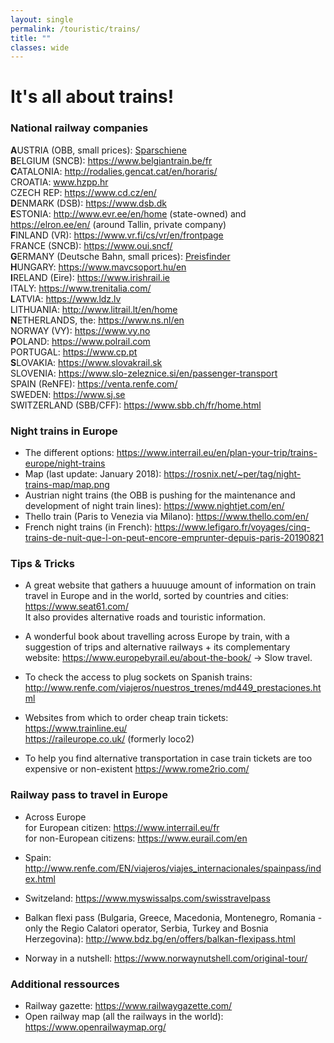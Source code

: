 ```yaml
---
layout: single
permalink: /touristic/trains/
title: ""
classes: wide
---
```


# It's all about trains!

### National railway companies 

**A**USTRIA (OBB, small prices): [Sparschiene](https://www.oebb.at/en/tickets-kundenkarten/oesterreich-europa/sparschiene.html) <br>
**B**ELGIUM (SNCB): https://www.belgiantrain.be/fr <br>
**C**ATALONIA: http://rodalies.gencat.cat/en/horaris/ <br>
CROATIA: www.hzpp.hr  <br>
CZECH REP: https://www.cd.cz/en/ <br>
**D**ENMARK (DSB): https://www.dsb.dk <br>
**E**STONIA: http://www.evr.ee/en/home (state-owned) and https://elron.ee/en/ (around Tallin, private company) <br>
**F**INLAND (VR): https://www.vr.fi/cs/vr/en/frontpage <br>
FRANCE (SNCB): https://www.oui.sncf/ <br>
**G**ERMANY (Deutsche Bahn, small prices): [Preisfinder](https://ps.bahn.de/preissuche/preissuche/psc_start.post?dbkanal_007=L01_S01_D001_KIN0014_sparpreisfinder-content-button_LZ03#stay) <br>
**H**UNGARY: https://www.mavcsoport.hu/en <br>
**I**RELAND (Eire): https://www.irishrail.ie <br>
ITALY: https://www.trenitalia.com/ <br>
**L**ATVIA: https://www.ldz.lv  <br>
LITHUANIA: http://www.litrail.lt/en/home <br>
**N**ETHERLANDS, the: https://www.ns.nl/en <br>
NORWAY (VY): https://www.vy.no <br>
**P**OLAND: https://www.polrail.com <br>
PORTUGAL: https://www.cp.pt  <br>
**S**LOVAKIA: https://www.slovakrail.sk <br>
SLOVENIA: https://www.slo-zeleznice.si/en/passenger-transport <br>
SPAIN (ReNFE): https://venta.renfe.com/  <br>
SWEDEN: https://www.sj.se  <br>
SWITZERLAND (SBB/CFF): https://www.sbb.ch/fr/home.html <br>

### Night trains in Europe
- The different options: https://www.interrail.eu/en/plan-your-trip/trains-europe/night-trains <br>
- Map (last update: January 2018): https://rosnix.net/~per/tag/night-trains-map/map.png <br>
- Austrian night trains (the OBB is pushing for the maintenance and development of night train lines): https://www.nightjet.com/en/ <br>
- Thello train (Paris to Venezia via Milano): https://www.thello.com/en/ <br>
- French night trains (in French): https://www.lefigaro.fr/voyages/cinq-trains-de-nuit-que-l-on-peut-encore-emprunter-depuis-paris-20190821


### Tips & Tricks

- A great website that gathers a huuuuge amount of information on train travel in Europe and in the world, sorted by countries and cities: https://www.seat61.com/  <br>
It also provides alternative roads and touristic information.

- A wonderful book about travelling across Europe by train, with a suggestion of trips and alternative railways + its complementary website: https://www.europebyrail.eu/about-the-book/ -> Slow travel. 


- To check the access to plug sockets on Spanish trains: http://www.renfe.com/viajeros/nuestros_trenes/md449_prestaciones.html

- Websites from which to order cheap train tickets: <br>
https://www.trainline.eu/ <br>
https://raileurope.co.uk/ (formerly loco2)

- To help you find alternative transportation in case train tickets are too expensive or non-existent
https://www.rome2rio.com/


### Railway pass to travel in Europe
- Across Europe <br>
 for European citizen: https://www.interrail.eu/fr <br>
 for non-European citizens: https://www.eurail.com/en

- Spain: http://www.renfe.com/EN/viajeros/viajes_internacionales/spainpass/index.html <br>
- Switzeland: https://www.myswissalps.com/swisstravelpass <br>
- Balkan flexi pass (Bulgaria, Greece, Macedonia, Montenegro, Romania -only the Regio Calatori operator, Serbia, Turkey and Bosnia Herzegovina): http://www.bdz.bg/en/offers/balkan-flexipass.html <br>
- Norway in a nutshell: https://www.norwaynutshell.com/original-tour/


### Additional ressources
- Railway gazette: https://www.railwaygazette.com/ <br>
- Open railway map (all the railways in the world): https://www.openrailwaymap.org/





